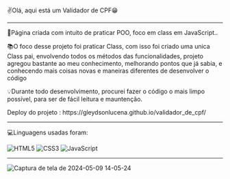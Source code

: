 ✌️Olá, aqui está um Validador de CPF😁
<br/>
<hr/>
<p>🚀Página criada com intuito de praticar POO, foco em class em JavaScript..<p/>

<p>📚O foco desse projeto foi praticar Class, com isso foi criado uma unica Class pai, envolvendo todos os métodos das funcionalidades, projeto agregou bastante ao meu conhecimento, melhorando pontos que já sabia, e conhecendo mais coisas novas e maneiras diferentes de desenvolver o código<p/>
<p>💡Durante todo desenvolvimento, procurei fazer o código o mais limpo possível, para ser de fácil leitura e mauntenção.<p/>

<p>Deploy do projeto : https://gleydsonlucena.github.io/validador_de_cpf/<p/>
<hr/>
<p>💻Linguagens usadas foram:
<div style="display:inline_block">
<img alt="HTML5" src="https://img.shields.io/badge/HTML5-E34F26?style=for-the-badge&logo=html5&logoColor=white">
<img alt="CSS3" src="https://img.shields.io/badge/CSS3-1572B6?style=for-the-badge&logo=css3&logoColor=white">
<img alt="JavaScript" src="https://img.shields.io/badge/JavaScript-F7DF1E?style=for-the-badge&logo=javascript&logoColor=black">
</div><p/>
  
<hr/>
  
![Captura de tela de 2024-05-09 14-05-24](https://github.com/GleydsonLucena/validador-de-cpf/assets/154371710/fdf6a958-3126-4360-9ac0-be2e0d32ad1a)



